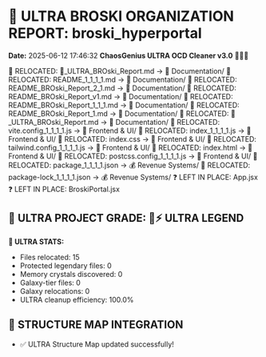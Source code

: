 # 🌌 ULTRA BROSKI ORGANIZATION REPORT: broski_hyperportal
**Date:** 2025-06-12 17:46:32
**ChaosGenius ULTRA OCD Cleaner v3.0** 🧠💜🌌

📁 RELOCATED: 🌌_ULTRA_BROski_Report.md → 📝 Documentation/
📁 RELOCATED: README_1_1_1_1.md → 📝 Documentation/
📁 RELOCATED: README_BROski_Report_2_1.md → 📝 Documentation/
📁 RELOCATED: README_BROski_Report_v1.md → 📝 Documentation/
📁 RELOCATED: README_BROski_Report_1_1_1.md → 📝 Documentation/
📁 RELOCATED: README_BROski_Report_1.md → 📝 Documentation/
📁 RELOCATED: 🌌_ULTRA_BROski_Report.md → 📝 Documentation/
📁 RELOCATED: vite.config_1_1_1_1.js → 🎨 Frontend & UI/
📁 RELOCATED: index_1_1_1_1.js → 🎨 Frontend & UI/
📁 RELOCATED: index.css → 🎨 Frontend & UI/
📁 RELOCATED: tailwind.config_1_1_1_1.js → 🎨 Frontend & UI/
📁 RELOCATED: index.html → 🎨 Frontend & UI/
📁 RELOCATED: postcss.config_1_1_1_1.js → 🎨 Frontend & UI/
📁 RELOCATED: package_1_1_1_1.json → 💰 Revenue Systems/
📁 RELOCATED: package-lock_1_1_1_1.json → 💰 Revenue Systems/
❓ LEFT IN PLACE: App.jsx
❓ LEFT IN PLACE: BroskiPortal.jsx

## 🌌 ULTRA PROJECT GRADE: 💯⚡ ULTRA LEGEND
**🧠 ULTRA STATS:**
- Files relocated: 15
- Protected legendary files: 0
- Memory crystals discovered: 0
- Galaxy-tier files: 0
- Galaxy relocations: 0
- ULTRA cleanup efficiency: 100.0%

## 🔄 STRUCTURE MAP INTEGRATION
- ✅ ULTRA Structure Map updated successfully!